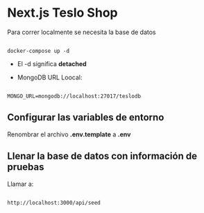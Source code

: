 # Next.js Teslo Shop

Para correr localmente se necesita la base de datos

```

docker-compose up -d
```

- El -d significa **detached**

- MongoDB URL Loocal:

```

MONGO_URL=mongodb://localhost:27017/teslodb
```

## Configurar las variables de entorno

Renombrar el archivo **.env.template** a **.env**

## Llenar la base de datos con información de pruebas

Llamar a:

```

http://localhost:3000/api/seed
```
